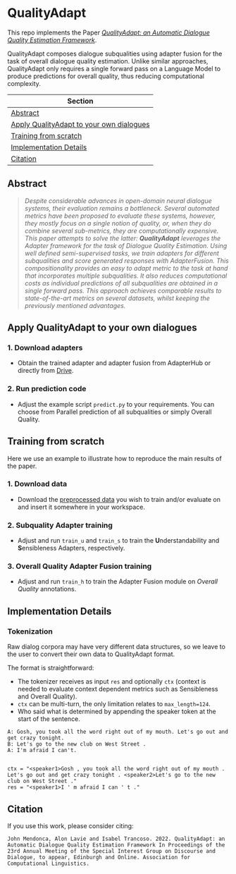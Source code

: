 # QualityAdapt

This repo implements the Paper [*QualityAdapt: an Automatic Dialogue Quality Estimation Framework*](). 

QualityAdapt composes dialogue subqualities using adapter fusion for the task of overall dialogue quality estimation. Unlike similar approaches, QualityAdapt only requires a single forward pass on a Language Model to produce predictions for overall quality, thus reducing computational complexity.


| Section |
|-|
| [Abstract](#abstract) |
| [Apply QualityAdapt to your own dialogues](#apply-qualityadapt-to-your-own-dialogues) |
| [Training from scratch](#training-from-scratch) |
| [Implementation Details](#implementation-details) |
| [Citation](#citation) |

## Abstract 

> *Despite considerable advances in open-domain neural dialogue systems, their evaluation remains a bottleneck. Several automated metrics have been proposed to evaluate these systems, however, they mostly focus on a single notion of quality, or, when they do combine several sub-metrics, they are computationally expensive. This paper attempts to solve the latter: **QualityAdapt** leverages the Adapter framework for the task of Dialogue Quality Estimation. Using well defined semi-supervised tasks, we train adapters for different subqualities and score generated responses with AdapterFusion. This compositionality provides an easy to adapt metric to the task at hand that incorporates multiple subqualities. It also reduces computational costs as individual predictions of all subqualities are obtained in a single forward pass. This approach achieves comparable results to state-of-the-art metrics on several datasets, whilst keeping the previously mentioned advantages.*

## Apply QualityAdapt to your own dialogues

### 1. Download adapters

* Obtain the trained adapter and adapter fusion from AdapterHub or directly from [Drive](https://drive.google.com/file/d/1zzXGyC72xT2x6n912cv2icoJJMI1brIW/view?usp=sharing).

### 2. Run prediction code

* Adjust the example script `predict.py` to your requirements. You can choose from Parallel prediction of all subqualities or simply Overall Quality.

## Training from scratch
Here we use an example to illustrate how to reproduce the main results of the paper.

### 1. Download data

* Download the [preprocessed data](https://drive.google.com/file/d/1MQyLWVKRBmKy3eZG0aVEh23hYmyz2heC/view?usp=sharing) you wish to train and/or evaluate on and insert it somewhere in your workspace.

### 2. Subquality Adapter training

* Adjust and run `train_u` and `train_s` to train the **U**nderstandability and **S**ensibleness Adapters, respectively.

### 3. Overall Quality Adapter Fusion training

* Adjust and run `train_h` to train the Adapter Fusion module on *Overall Quality* annotations.


## Implementation Details

### Tokenization

Raw dialog corpora may have very different data structures, so we leave to the user to convert their own data to QualityAdapt format.

The format is straightforward:

* The tokenizer receives as input `res` and optionally `ctx` (context is needed to evaluate context dependent metrics such as Sensibleness and Overall Quality). 
* `ctx` can be multi-turn, the only limitation relates to `max_length=124`. 
* Who said what is determined by appending the speaker token at the start of the sentence.

~~~
A: Gosh, you took all the word right out of my mouth. Let's go out and get crazy tonight.
B: Let's go to the new club on West Street .
A: I'm afraid I can't.


ctx = "<speaker1>Gosh , you took all the word right out of my mouth . Let's go out and get crazy tonight . <speaker2>Let's go to the new club on West Street ."
res = "<speaker1>I ' m afraid I can ' t ."
~~~


## Citation

If you use this work, please consider citing:

~~~
John Mendonca, Alon Lavie and Isabel Trancoso. 2022. QualityAdapt: an Automatic Dialogue Quality Estimation Framework In Proceedings of the 23rd Annual Meeting of the Special Interest Group on Discourse and Dialogue, to appear, Edinburgh and Online. Association for Computational Linguistics.
~~~
